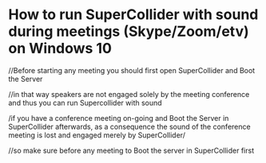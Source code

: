 # How to run SuperCollider with sound during meetings (Skype/Zoom/etv) on Windows 10

//Before starting any meeting you should first open SuperCollider and Boot the Server

//in that way speakers are not engaged solely by the meeting conference and thus you can run Supercollider with sound

/if you have a conference meeting on-going and Boot the Server in SuperCollider afterwards, as a consequence the sound of the conference meeting is lost and engaged merely by SuperCollider/

//so make sure before any meeting to Boot the server in SuperCollider first
